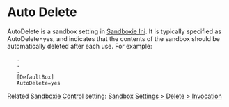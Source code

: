 # Auto Delete 

AutoDelete is a sandbox setting in [Sandboxie Ini](SandboxieIni.md). It is typically specified as AutoDelete=yes, and indicates that the contents of the sandbox should be automatically deleted after each use. For example:
```
   .
   .
   .
   [DefaultBox]
   AutoDelete=yes
```

Related [Sandboxie Control](SP_SBControl.md) setting: [Sandbox Settings > Delete > Invocation](DeleteSettings.md#invocation)

